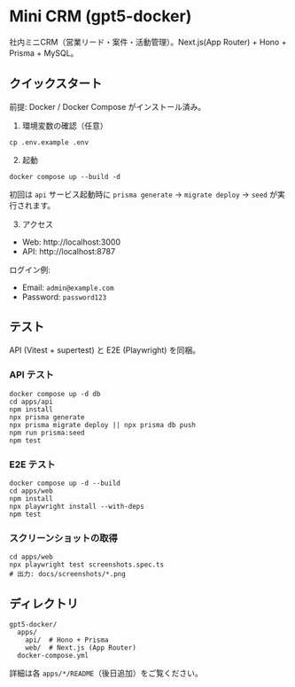 # Mini CRM (gpt5-docker)

社内ミニCRM（営業リード・案件・活動管理）。Next.js(App Router) + Hono + Prisma + MySQL。

## クイックスタート

前提: Docker / Docker Compose がインストール済み。

1) 環境変数の確認（任意）

```
cp .env.example .env
```

2) 起動

```
docker compose up --build -d
```

初回は `api` サービス起動時に `prisma generate` → `migrate deploy` → `seed` が実行されます。

3) アクセス

- Web: http://localhost:3000
- API: http://localhost:8787

ログイン例:
- Email: `admin@example.com`
- Password: `password123`

## テスト

API (Vitest + supertest) と E2E (Playwright) を同梱。

### API テスト

```
docker compose up -d db
cd apps/api
npm install
npx prisma generate
npx prisma migrate deploy || npx prisma db push
npm run prisma:seed
npm test
```

### E2E テスト

```
docker compose up -d --build
cd apps/web
npm install
npx playwright install --with-deps
npm test
```

### スクリーンショットの取得

```
cd apps/web
npx playwright test screenshots.spec.ts
# 出力: docs/screenshots/*.png
```

## ディレクトリ

```
gpt5-docker/
  apps/
    api/  # Hono + Prisma
    web/  # Next.js (App Router)
  docker-compose.yml
```

詳細は各 `apps/*/README`（後日追加）をご覧ください。
